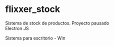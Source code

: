 # flixxer_stock
Sistema de stock de productos. Proyecto pausado<br/>Electron JS
<p>Sistema para escritorio - Win</p>
